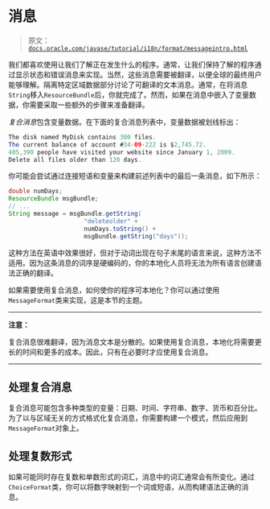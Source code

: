 # 消息

> 原文：[`docs.oracle.com/javase/tutorial/i18n/format/messageintro.html`](https://docs.oracle.com/javase/tutorial/i18n/format/messageintro.html)

我们都喜欢使用让我们了解正在发生什么的程序。通常，让我们保持了解的程序通过显示状态和错误消息来实现。当然，这些消息需要被翻译，以便全球的最终用户能够理解。隔离特定区域数据部分讨论了可翻译的文本消息。通常，在将消息`String`移入`ResourceBundle`后，你就完成了。然而，如果在消息中嵌入了变量数据，你需要采取一些额外的步骤来准备翻译。

*复合消息*包含变量数据。在下面的复合消息列表中，变量数据被划线标出：

```java
The disk named MyDisk contains 300 files.
The current balance of account #34-09-222 is $2,745.72.
405,390 people have visited your website since January 1, 2009.
Delete all files older than 120 days.

```

你可能会尝试通过连接短语和变量来构建前述列表中的最后一条消息，如下所示：

```java
double numDays;
ResourceBundle msgBundle;
// ...
String message = msgBundle.getString(
                     "deleteolder" +
                     numDays.toString() +
                     msgBundle.getString("days"));

```

这种方法在英语中效果很好，但对于动词出现在句子末尾的语言来说，这种方法不适用。因为这条消息的词序是硬编码的，你的本地化人员将无法为所有语言创建语法正确的翻译。

如果需要使用复合消息，如何使你的程序可本地化？你可以通过使用`MessageFormat`类来实现，这是本节的主题。

* * *

**注意：**

复合消息很难翻译，因为消息文本是分散的。如果使用复合消息，本地化将需要更长的时间和更多的成本。因此，只有在必要时才应使用复合消息。

* * *

## 处理复合消息

复合消息可能包含多种类型的变量：日期、时间、字符串、数字、货币和百分比。为了以与区域无关的方式格式化复合消息，你需要构建一个模式，然后应用到`MessageFormat`对象上。

## 处理复数形式

如果可能同时存在复数和单数形式的词汇，消息中的词汇通常会有所变化。通过`ChoiceFormat`类，你可以将数字映射到一个词或短语，从而构建语法正确的消息。
